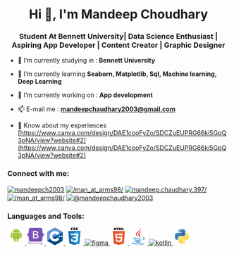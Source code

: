 <h1 align="center">Hi 👋, I'm Mandeep Choudhary</h1>
<h3 align="center">Student At Bennett University| Data Science Enthusiast | Aspiring App Developer | Content Creator | Graphic Designer</h3>

- 🔭 I’m currently studying in : **Bennett University**

- 🌱 I’m currently learning **Seaborn, Matplotlib, Sql, Machine learning, Deep Learning**

- 🔭 I’m currently working on : **App development**

- 📫 E-mail me : **mandeepchaudhary2003@gmail.com**

- 📄 Know about my experiences [https://www.canva.com/design/DAE1cooFyZo/SDCZuEUPRG66ki5GpQ3pNA/view?website#2](https://www.canva.com/design/DAE1cooFyZo/SDCZuEUPRG66ki5GpQ3pNA/view?website#2)

<h3 align="left">Connect with me:</h3>
<p align="left">
<a href="https://twitter.com/mandeepch2003" target="blank"><img align="center" src="https://raw.githubusercontent.com/rahuldkjain/github-profile-readme-generator/master/src/images/icons/Social/twitter.svg" alt="mandeepch2003" height="30" width="40" /></a>
<a href="https://linkedin.com/in//man_at_arms98/" target="blank"><img align="center" src="https://raw.githubusercontent.com/rahuldkjain/github-profile-readme-generator/master/src/images/icons/Social/linked-in-alt.svg" alt="/man_at_arms98/" height="30" width="40" /></a>
<a href="https://fb.com/mandeep.chaudhary.397/" target="blank"><img align="center" src="https://raw.githubusercontent.com/rahuldkjain/github-profile-readme-generator/master/src/images/icons/Social/facebook.svg" alt="mandeep.chaudhary.397/" height="30" width="40" /></a>
<a href="https://instagram.com//man_at_arms98/" target="blank"><img align="center" src="https://raw.githubusercontent.com/rahuldkjain/github-profile-readme-generator/master/src/images/icons/Social/instagram.svg" alt="/man_at_arms98/" height="30" width="40" /></a>
<a href="https://medium.com/@mandeepchaudhary2003" target="blank"><img align="center" src="https://raw.githubusercontent.com/rahuldkjain/github-profile-readme-generator/master/src/images/icons/Social/medium.svg" alt="@mandeepchaudhary2003" height="30" width="40" /></a>
</p>

<h3 align="left">Languages and Tools:</h3>
<p align="left"> <a href="https://developer.android.com" target="_blank" rel="noreferrer"> <img src="https://raw.githubusercontent.com/devicons/devicon/master/icons/android/android-original-wordmark.svg" alt="android" width="40" height="40"/> </a> <a href="https://getbootstrap.com" target="_blank" rel="noreferrer"> <img src="https://raw.githubusercontent.com/devicons/devicon/master/icons/bootstrap/bootstrap-plain-wordmark.svg" alt="bootstrap" width="40" height="40"/> </a> <a href="https://www.w3schools.com/cpp/" target="_blank" rel="noreferrer"> <img src="https://raw.githubusercontent.com/devicons/devicon/master/icons/cplusplus/cplusplus-original.svg" alt="cplusplus" width="40" height="40"/> </a> <a href="https://www.w3schools.com/css/" target="_blank" rel="noreferrer"> <img src="https://raw.githubusercontent.com/devicons/devicon/master/icons/css3/css3-original-wordmark.svg" alt="css3" width="40" height="40"/> </a> <a href="https://www.figma.com/" target="_blank" rel="noreferrer"> <img src="https://www.vectorlogo.zone/logos/figma/figma-icon.svg" alt="figma" width="40" height="40"/> </a> <a href="https://www.w3.org/html/" target="_blank" rel="noreferrer"> <img src="https://raw.githubusercontent.com/devicons/devicon/master/icons/html5/html5-original-wordmark.svg" alt="html5" width="40" height="40"/> </a> <a href="https://www.java.com" target="_blank" rel="noreferrer"> <img src="https://raw.githubusercontent.com/devicons/devicon/master/icons/java/java-original.svg" alt="java" width="40" height="40"/> </a> <a href="https://kotlinlang.org" target="_blank" rel="noreferrer"> <img src="https://www.vectorlogo.zone/logos/kotlinlang/kotlinlang-icon.svg" alt="kotlin" width="40" height="40"/> </a> <a href="https://www.python.org" target="_blank" rel="noreferrer"> <img src="https://raw.githubusercontent.com/devicons/devicon/master/icons/python/python-original.svg" alt="python" width="40" height="40"/> </a> </p>
